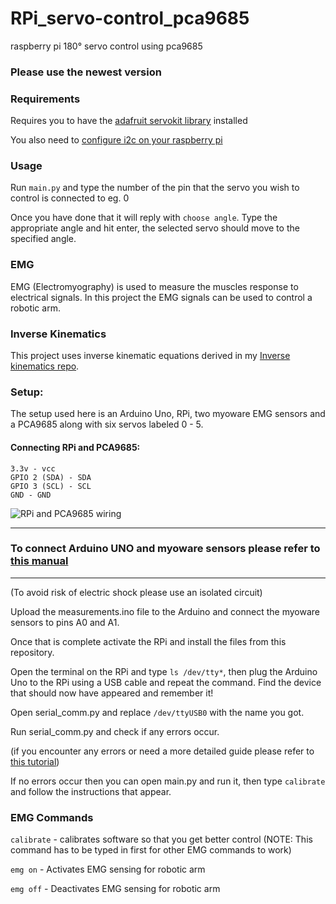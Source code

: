 # RPi_servo-control_pca9685
raspberry pi 180° servo control using pca9685

### Please use the newest version

### Requirements
Requires you to have the [adafruit servokit library](https://circuitpython.readthedocs.io/projects/servokit/en/latest/) installed

You also need to [configure i2c on your raspberry pi](https://learn.adafruit.com/adafruits-raspberry-pi-lesson-4-gpio-setup/configuring-i2c)

### Usage
Run `main.py` and type the number of the pin that the servo you wish to control is connected to eg. 0

Once you have done that it will reply with `choose angle`. Type the appropriate angle and hit enter, the selected servo should move to the specified angle.


### EMG
EMG (Electromyography) is used to measure the muscles response to electrical signals.
In this project the EMG signals can be used to control a robotic arm.

### Inverse Kinematics
This project uses inverse kinematic equations derived in my [Inverse kinematics repo](https://github.com/covertimpala/3-joint-inverse-kinematics).


### Setup:

The setup used here is an Arduino Uno, RPi, two myoware EMG sensors and a PCA9685 along with six servos labeled 0 - 5.

#### Connecting RPi and PCA9685:
```
3.3v - vcc
GPIO 2 (SDA) - SDA
GPIO 3 (SCL) - SCL
GND - GND
```
![RPi and PCA9685 wiring](https://cdn.hashnode.com/res/hashnode/image/upload/v1633632430551/OuzP28ycS.png)


---

### To connect Arduino UNO and myoware sensors please refer to [this manual](https://cdn.sparkfun.com/datasheets/Sensors/Biometric/MyowareUserManualAT-04-001.pdf)

---
(To avoid risk of electric shock please use an isolated circuit)


Upload the measurements.ino file to the Arduino and connect the myoware sensors to pins A0 and A1.

Once that is complete activate the RPi and install the files from this repository.

Open the terminal on the RPi and type `ls /dev/tty*`, then plug the Arduino Uno to the RPi using a USB cable and repeat the command. Find the device that should now have appeared and remember it!

Open serial_comm.py and replace `/dev/ttyUSB0` with the name you got.

Run serial_comm.py and check if any errors occur.

(if you encounter any errors or need a more detailed guide please refer to [this tutorial](https://roboticsbackend.com/raspberry-pi-arduino-serial-communication/))

If no errors occur then you can open main.py and run it, then type `calibrate` and follow the instructions that appear.

### EMG Commands
`calibrate` - calibrates software so that you get better control (NOTE: This command has to be typed in first for other EMG commands to work)

`emg on` - Activates EMG sensing for robotic arm

`emg off` - Deactivates EMG sensing for robotic arm

